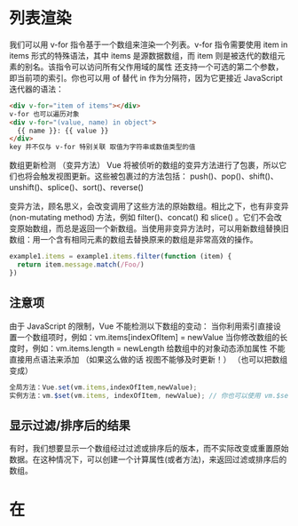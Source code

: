 # 列表渲染
我们可以用 v-for 指令基于一个数组来渲染一个列表。v-for 指令需要使用 item in items 形式的特殊语法，其中 items 是源数据数组，而 item 则是被迭代的数组元素的别名。该指令可以访问所有父作用域的属性 还支持一个可选的第二个参数，即当前项的索引。你也可以用 of 替代 in 作为分隔符，因为它更接近 JavaScript 迭代器的语法：

```html
<div v-for="item of items"></div>
v-for 也可以遍历对象 
<div v-for="(value, name) in object">
  {{ name }}: {{ value }}
</div>
key 并不仅与 v-for 特别关联 取值为字符串或数值类型的值
```

数组更新检测 （变异方法）
Vue 将被侦听的数组的变异方法进行了包裹，所以它们也将会触发视图更新。这些被包裹过的方法包括：
push()、pop()、shift()、unshift()、splice()、sort()、reverse()

变异方法，顾名思义，会改变调用了这些方法的原始数组。相比之下，也有非变异 (non-mutating method) 方法，例如 filter()、concat() 和 slice() 。它们不会改变原始数组，而总是返回一个新数组。当使用非变异方法时，可以用新数组替换旧数组：用一个含有相同元素的数组去替换原来的数组是非常高效的操作。
```js
example1.items = example1.items.filter(function (item) {
  return item.message.match(/Foo/)
})
```

## 注意项
由于 JavaScript 的限制，Vue 不能检测以下数组的变动：
当你利用索引直接设置一个数组项时，例如：vm.items[indexOfItem] = newValue
当你修改数组的长度时，例如：vm.items.length = newLength
给数组中的对象动态添加属性 不能直接用点语法来添加 （如果这么做的话 视图不能够及时更新！）
（也可以把数组变成）
```js
全局方法：Vue.set(vm.items,indexOfItem,newValue);
实例方法：vm.$set(vm.items, indexOfItem, newValue); // 你也可以使用 vm.$set 实例方法，该方法是全局方法 Vue.set 的一个别名：
```

## 显示过滤/排序后的结果
有时，我们想要显示一个数组经过过滤或排序后的版本，而不实际改变或重置原始数据。在这种情况下，可以创建一个计算属性(或者方法)，来返回过滤或排序后的数组。


# 在 <template> 上使用 v-for
```html
<ul>
  <template v-for="item in items">
    <li>{{ item.msg }}</li>
    <li class="divider" role="presentation"></li>
  </template>
</ul>
```

## vue中DOM更新是异步的 
将数据修改之后，DOM并没有即时更新，而是等到vue下一次的渲染工作执行的时候，才会更新DOM 什么时候进行下一次渲染？比如页面数据发生改变的时候
```js
this.$nextTick(() => { 
    // 当dom更新完毕后 vue就会自动调用这个函数中的内容 改变视图中的msg值
    // 能够确保在这个函数内部 访问到的DOM对象肯定是最新的！
    this.msg2 = this.$refs.box.innerHTML;
})

```
nextTick 和 $nextTick都是用来获取最新的DOM的时候需要使用的！